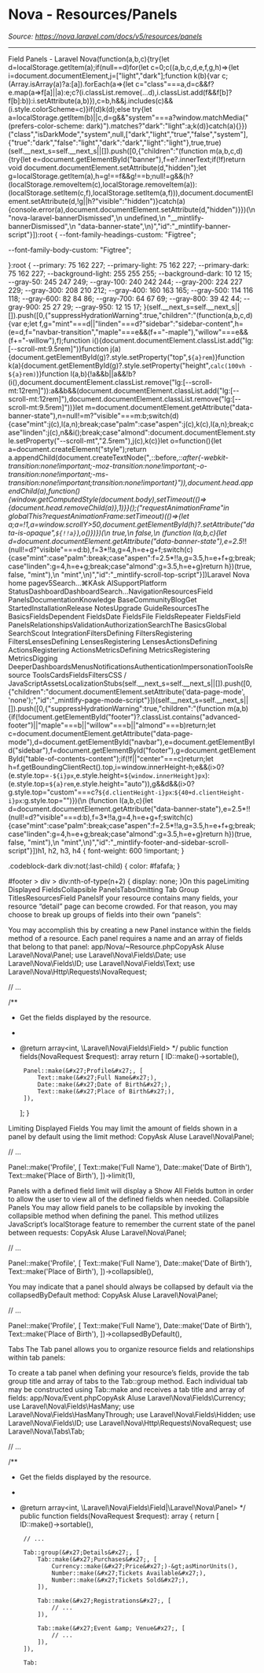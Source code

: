 # Nova - Resources/Panels

*Source: https://nova.laravel.com/docs/v5/resources/panels*

---

Field Panels - Laravel Nova(function(a,b,c){try{let d=localStorage.getItem(a);if(null==d)for(let c=0;c((a,b,c,d,e,f,g,h)=>{let i=document.documentElement,j=["light","dark"];function k(b){var c;(Array.isArray(a)?a:[a]).forEach(a=>{let c="class"===a,d=c&&f?e.map(a=>f[a]||a):e;c?(i.classList.remove(...d),i.classList.add(f&&f[b]?f[b]:b)):i.setAttribute(a,b)}),c=b,h&&j.includes(c)&&(i.style.colorScheme=c)}if(d)k(d);else try{let a=localStorage.getItem(b)||c,d=g&&"system"===a?window.matchMedia("(prefers-color-scheme: dark)").matches?"dark":"light":a;k(d)}catch(a){}})("class","isDarkMode","system",null,["dark","light","true","false","system"],{"true":"dark","false":"light","dark":"dark","light":"light"},true,true)(self.__next_s=self.__next_s||[]).push([0,{"children":"(function m(a,b,c,d){try{let e=document.getElementById(\"banner\"),f=e?.innerText;if(!f)return void document.documentElement.setAttribute(d,\"hidden\");let g=localStorage.getItem(a),h=g!==f&&g!==b;null!=g&&(h?(localStorage.removeItem(c),localStorage.removeItem(a)):(localStorage.setItem(c,f),localStorage.setItem(a,f))),document.documentElement.setAttribute(d,!g||h?\"visible\":\"hidden\")}catch(a){console.error(a),document.documentElement.setAttribute(d,\"hidden\")}})(\n  \"nova-laravel-bannerDismissed\",\n  undefined,\n  \"__mintlify-bannerDismissed\",\n  \"data-banner-state\",\n)","id":"_mintlify-banner-script"}]):root {
  --font-family-headings-custom: "Figtree";
  
  --font-family-body-custom: "Figtree";
  
}:root {
    --primary: 75 162 227;
    --primary-light: 75 162 227;
    --primary-dark: 75 162 227;
    --background-light: 255 255 255;
    --background-dark: 10 12 15;
    --gray-50: 245 247 249;
    --gray-100: 240 242 244;
    --gray-200: 224 227 229;
    --gray-300: 208 210 212;
    --gray-400: 160 163 165;
    --gray-500: 114 116 118;
    --gray-600: 82 84 86;
    --gray-700: 64 67 69;
    --gray-800: 39 42 44;
    --gray-900: 25 27 29;
    --gray-950: 12 15 17;
  }(self.__next_s=self.__next_s||[]).push([0,{"suppressHydrationWarning":true,"children":"(function(a,b,c,d){var e;let f,g=\"mint\"===d||\"linden\"===d?\"sidebar\":\"sidebar-content\",h=(e=d,f=\"navbar-transition\",\"maple\"===e&&(f+=\"-maple\"),\"willow\"===e&&(f+=\"-willow\"),f);function i(){document.documentElement.classList.add(\"lg:[--scroll-mt:9.5rem]\")}function j(a){document.getElementById(g)?.style.setProperty(\"top\",`${a}rem`)}function k(a){document.getElementById(g)?.style.setProperty(\"height\",`calc(100vh - ${a}rem)`)}function l(a,b){!a&&b||a&&!b?(i(),document.documentElement.classList.remove(\"lg:[--scroll-mt:12rem]\")):a&&b&&(document.documentElement.classList.add(\"lg:[--scroll-mt:12rem]\"),document.documentElement.classList.remove(\"lg:[--scroll-mt:9.5rem]\"))}let m=document.documentElement.getAttribute(\"data-banner-state\"),n=null!=m?\"visible\"===m:b;switch(d){case\"mint\":j(c),l(a,n);break;case\"palm\":case\"aspen\":j(c),k(c),l(a,n);break;case\"linden\":j(c),n&&i();break;case\"almond\":document.documentElement.style.setProperty(\"--scroll-mt\",\"2.5rem\"),j(c),k(c)}let o=function(){let a=document.createElement(\"style\");return a.appendChild(document.createTextNode(\"*,*::before,*::after{-webkit-transition:none!important;-moz-transition:none!important;-o-transition:none!important;-ms-transition:none!important;transition:none!important}\")),document.head.appendChild(a),function(){window.getComputedStyle(document.body),setTimeout(()=>{document.head.removeChild(a)},1)}}();(\"requestAnimationFrame\"in globalThis?requestAnimationFrame:setTimeout)(()=>{let a;a=!1,a=window.scrollY>50,document.getElementById(h)?.setAttribute(\"data-is-opaque\",`${!!a}`),o()})})(\n  true,\n  false,\n  (function l(a,b,c){let d=document.documentElement.getAttribute(\"data-banner-state\"),e=2.5*!!(null!=d?\"visible\"===d:b),f=3*!!a,g=4,h=e+g+f;switch(c){case\"mint\":case\"palm\":break;case\"aspen\":f=2.5*!!a,g=3.5,h=e+f+g;break;case\"linden\":g=4,h=e+g;break;case\"almond\":g=3.5,h=e+g}return h})(true, false, \"mint\"),\n  \"mint\",\n)","id":"_mintlify-scroll-top-script"}])Laravel Nova home pagev5Search...⌘KAsk AISupportPlatform StatusDashboardDashboardSearch...NavigationResourcesField PanelsDocumentationKnowledge BaseCommunityBlogGet StartedInstallationRelease NotesUpgrade GuideResourcesThe BasicsFieldsDependent FieldsDate FieldsFile FieldsRepeater FieldsField PanelsRelationshipsValidationAuthorizationSearchThe BasicsGlobal SearchScout IntegrationFiltersDefining FiltersRegistering FiltersLensesDefining LensesRegistering LensesActionsDefining ActionsRegistering ActionsMetricsDefining MetricsRegistering MetricsDigging DeeperDashboardsMenusNotificationsAuthenticationImpersonationToolsResource ToolsCardsFieldsFiltersCSS / JavaScriptAssetsLocalizationStubs(self.__next_s=self.__next_s||[]).push([0,{"children":"document.documentElement.setAttribute('data-page-mode', 'none');","id":"_mintlify-page-mode-script"}])(self.__next_s=self.__next_s||[]).push([0,{"suppressHydrationWarning":true,"children":"(function m(a,b){if(!document.getElementById(\"footer\")?.classList.contains(\"advanced-footer\")||\"maple\"===b||\"willow\"===b||\"almond\"===b)return;let c=document.documentElement.getAttribute(\"data-page-mode\"),d=document.getElementById(\"navbar\"),e=document.getElementById(\"sidebar\"),f=document.getElementById(\"footer\"),g=document.getElementById(\"table-of-contents-content\");if(!f||\"center\"===c)return;let h=f.getBoundingClientRect().top,i=window.innerHeight-h;e&&(i>0?(e.style.top=`-${i}px`,e.style.height=`${window.innerHeight}px`):(e.style.top=`${a}rem`,e.style.height=\"auto\")),g&&d&&(i>0?g.style.top=\"custom\"===c?`${d.clientHeight-i}px`:`${40+d.clientHeight-i}px`:g.style.top=\"\")})(\n  (function l(a,b,c){let d=document.documentElement.getAttribute(\"data-banner-state\"),e=2.5*!!(null!=d?\"visible\"===d:b),f=3*!!a,g=4,h=e+g+f;switch(c){case\"mint\":case\"palm\":break;case\"aspen\":f=2.5*!!a,g=3.5,h=e+f+g;break;case\"linden\":g=4,h=e+g;break;case\"almond\":g=3.5,h=e+g}return h})(true, false, \"mint\"),\n  \"mint\",\n)","id":"_mintlify-footer-and-sidebar-scroll-script"}])h1, h2, h3, h4 {
    font-weight: 600 !important;
}

.codeblock-dark div:not(:last-child) {
    color: #fafafa;
}

#footer > div > div:nth-of-type(n+2) {
    display: none;
}On this pageLimiting Displayed FieldsCollapsible PanelsTabsOmitting Tab Group TitlesResourcesField PanelsIf your resource contains many fields, your resource “detail” page can become crowded. For that reason, you may choose to break up groups of fields into their own “panels”:

You may accomplish this by creating a new Panel instance within the fields method of a resource. Each panel requires a name and an array of fields that belong to that panel:
app/Nova/~Resource.phpCopyAsk AIuse Laravel\Nova\Panel;
use Laravel\Nova\Fields\Date;
use Laravel\Nova\Fields\ID;
use Laravel\Nova\Fields\Text;
use Laravel\Nova\Http\Requests\NovaRequest;

// ...

/**
 * Get the fields displayed by the resource.
 *
 * @return array&lt;int, \Laravel\Nova\Fields\Field&gt;
 */
public function fields(NovaRequest $request): array
    return [
        ID::make()-&gt;sortable(),

        Panel::make(&#x27;Profile&#x27;, [
            Text::make(&#x27;Full Name&#x27;),
            Date::make(&#x27;Date of Birth&#x27;),
            Text::make(&#x27;Place of Birth&#x27;),
        ]),
    ];
}

​Limiting Displayed Fields
You may limit the amount of fields shown in a panel by default using the limit method:
CopyAsk AIuse Laravel\Nova\Panel;

// ...

Panel::make(&#x27;Profile&#x27;, [
    Text::make(&#x27;Full Name&#x27;),
    Date::make(&#x27;Date of Birth&#x27;),
    Text::make(&#x27;Place of Birth&#x27;),
])-&gt;limit(1),

Panels with a defined field limit will display a Show All Fields button in order to allow the user to view all of the defined fields when needed.
​Collapsible Panels
You may allow field panels to be collapsible by invoking the collapsible method when defining the panel. This method utilizes JavaScript’s localStorage feature to remember the current state of the panel between requests:
CopyAsk AIuse Laravel\Nova\Panel;

// ...

Panel::make(&#x27;Profile&#x27;, [
    Text::make(&#x27;Full Name&#x27;),
    Date::make(&#x27;Date of Birth&#x27;),
    Text::make(&#x27;Place of Birth&#x27;),
])-&gt;collapsible(),

You may indicate that a panel should always be collapsed by default via the collapsedByDefault method:
CopyAsk AIuse Laravel\Nova\Panel;

// ...

Panel::make(&#x27;Profile&#x27;, [
    Text::make(&#x27;Full Name&#x27;),
    Date::make(&#x27;Date of Birth&#x27;),
    Text::make(&#x27;Place of Birth&#x27;),
])-&gt;collapsedByDefault(),

​Tabs
The Tab panel allows you to organize resource fields and relationships within tab panels:

To create a tab panel when defining your resource’s fields, provide the tab group title and array of tabs to the Tab::group method. Each individual tab may be constructed using Tab::make and receives a tab title and array of fields:
app/Nova/Event.phpCopyAsk AIuse Laravel\Nova\Fields\Currency;
use Laravel\Nova\Fields\HasMany;
use Laravel\Nova\Fields\HasManyThrough;
use Laravel\Nova\Fields\Hidden;
use Laravel\Nova\Fields\ID;
use Laravel\Nova\Http\Requests\NovaRequest;
use Laravel\Nova\Tabs\Tab;

// ...

/**
 * Get the fields displayed by the resource.
 *
 * @return array&lt;int, \Laravel\Nova\Fields\Field|\Laravel\Nova\Panel&gt;
 */
public function fields(NovaRequest $request): array
{
    return [
        ID::make()-&gt;sortable(),

        // ...

        Tab::group(&#x27;Details&#x27;, [
            Tab::make(&#x27;Purchases&#x27;, [
                Currency::make(&#x27;Price&#x27;)-&gt;asMinorUnits(),
                Number::make(&#x27;Tickets Available&#x27;),
                Number::make(&#x27;Tickets Sold&#x27;),
            ]),

            Tab::make(&#x27;Registrations&#x27;, [
                // ...
            ]),

            Tab::make(&#x27;Event &amp; Venue&#x27;, [
                // ...
            ]),
        ]),

        Tab: